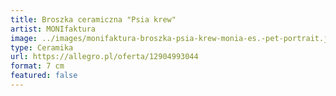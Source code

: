 ```yaml
---
title: Broszka ceramiczna "Psia krew"
artist: MONIfaktura
image: ../images/monifaktura-broszka-psia-krew-monia-es.-pet-portrait.jpg
type: Ceramika
url: https://allegro.pl/oferta/12904993044
format: 7 cm
featured: false
---
```

